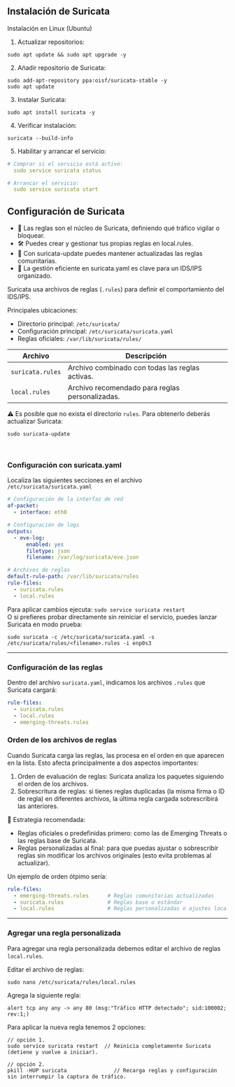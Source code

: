 ## Instalación de Suricata
Instalación en Linux (Ubuntu)
1. Actualizar repositorios:
```
sudo apt update && sudo apt upgrade -y
```
2. Añadir repositorio de Suricata:
```
sudo add-apt-repository ppa:oisf/suricata-stable -y
sudo apt update
```
3. Instalar Suricata:
```
sudo apt install suricata -y
```
4. Verificar instalación:
```
suricata --build-info
```

5. Habilitar y arrancar el servicio:
```yaml
# Comprar si el servicio está activo:
  sudo service suricata status

# Arrancar el servicio:
  sudo service suricata start
```

## Configuración de Suricata
* 🎯 Las reglas son el núcleo de Suricata, definiendo qué tráfico vigilar o bloquear.
* 🛠 Puedes crear y gestionar tus propias reglas en local.rules.
* 🚀 Con suricata-update puedes mantener actualizadas las reglas comunitarias.
* 🧩 La gestión eficiente en suricata.yaml es clave para un IDS/IPS organizado.

Suricata usa archivos de reglas (`.rules`) para definir el comportamiento del IDS/IPS.

Principales ubicaciones:
* Directorio principal: `/etc/suricata/`
* Configuración principal: `/etc/suricata/suricata.yaml`
* Reglas oficiales: `/var/lib/suricata/rules/`

| Archivo         | Descripción                                    |
|-----------------|------------------------------------------------|
| `suricata.rules`| Archivo combinado con todas las reglas activas.|
| `local.rules`   | Archivo recomendado para reglas personalizadas.|

:warning: Es posible que no exista el directorio `rules`.
Para obtenerlo deberás actualizar Suricata:
```
sudo suricata-update
```

<br>

### Configuración con suricata.yaml
Localiza las siguientes secciones en el archivo `/etc/suricata/suricata.yaml`
```yaml
# Configuración de la interfaz de red
af-packet:
  - interface: eth0

# Configuración de logs
outputs:
  - eve-log:
      enabled: yes
      filetype: json
      filename: /var/log/suricata/eve.json

# Archivos de reglas
default-rule-path: /var/lib/suricata/rules
rule-files:
  - suricata.rules
  - local.rules

```
Para aplicar cambios ejecuta: `sudo service suricata restart`
<br>
O si prefieres probar directamente sin reiniciar el servicio, puedes lanzar Suricata en modo prueba:
```
sudo suricata -c /etc/suricata/suricata.yaml -s /etc/suricata/rules/<filename>.rules -i enp0s3
```

---

### Configuración de las reglas
Dentro del archivo `suricata.yaml`, indicamos los archivos `.rules` que Suricata cargará:
```yaml
rule-files:
  - suricata.rules
  - local.rules
  - emerging-threats.rules
```

### Orden de los archivos de reglas
Cuando Suricata carga las reglas, las procesa en el orden en que aparecen en la lista. Esto afecta principalmente a dos aspectos importantes:
   1. Orden de evaluación de reglas: Suricata analiza los paquetes siguiendo el orden de los archivos.
   2. Sobrescritura de reglas: si tienes reglas duplicadas (la misma firma o ID de regla) en diferentes archivos, la última regla cargada sobrescribirá las anteriores.

📘 Estrategia recomendada:
   * Reglas oficiales o predefinidas primero: como las de Emerging Threats o las reglas base de Suricata.
   * Reglas personalizadas al final: para que puedas ajustar o sobrescribir reglas sin modificar los archivos originales (esto evita problemas al actualizar).

Un ejemplo de orden ótpimo sería:
```yaml
rule-files:
  - emerging-threats.rules      # Reglas comunitarias actualizadas
  - suricata.rules              # Reglas base o estándar
  - local.rules                 # Reglas personalizadas o ajustes locales
```

---

### Agregar una regla personalizada
Para agregar una regla personalizada debemos editar el archivo de reglas `local.rules`.

Editar el archivo de reglas:
```
sudo nano /etc/suricata/rules/local.rules
```
Agrega la siguiente regla:
```
alert tcp any any -> any 80 (msg:"Tráfico HTTP detectado"; sid:100002; rev:1;)
```
Para aplicar la nueva regla tenemos 2 opciones:
```
// opción 1.
sudo service suricata restart  // Reinicia completamente Suricata (detiene y vuelve a iniciar).

// opción 2.
pkill -HUP suricata               // Recarga reglas y configuración sin interrumpir la captura de tráfico.
```
